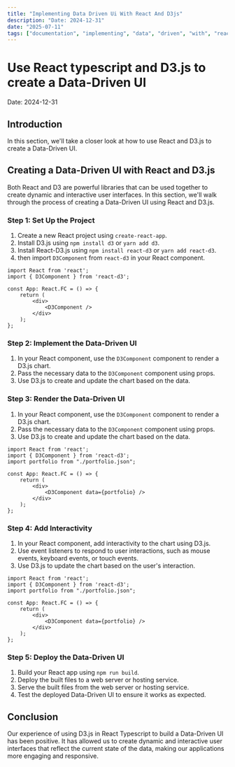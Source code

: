 ```yaml
---
title: "Implementing Data Driven Ui With React And D3js"
description: "Date: 2024-12-31"
date: "2025-07-11"
tags: ["documentation", "implementing", "data", "driven", "with", "react", "and", "d3js", "typescript", "component"]
---
```


# Use React typescript and D3.js to create a Data-Driven UI

Date: 2024-12-31

## Introduction

In this section, we'll take a closer look at how to use React and D3.js to create a Data-Driven UI.

## Creating a Data-Driven UI with React and D3.js
Both React and D3 are powerful libraries that can be used together to create dynamic and interactive user interfaces. In this section, we'll walk through the process of creating a Data-Driven UI using React and D3.js.

### Step 1: Set Up the Project

1. Create a new React project using `create-react-app`.
2. Install D3.js using `npm install d3` or `yarn add d3`.
3. Install React-D3.js using `npm install react-d3` or `yarn add react-d3`.
4. then import `D3Component` from `react-d3` in your React component.

```tsx
import React from 'react';
import { D3Component } from 'react-d3';

const App: React.FC = () => {
    return (
        <div>
            <D3Component />
        </div>
    );
};
```

### Step 2: Implement the Data-Driven UI

1. In your React component, use the `D3Component` component to render a D3.js chart.
2. Pass the necessary data to the `D3Component` component using props.
3. Use D3.js to create and update the chart based on the data.

### Step 3: Render the Data-Driven UI

1. In your React component, use the `D3Component` component to render a D3.js chart.
2. Pass the necessary data to the `D3Component` component using props.
3. Use D3.js to create and update the chart based on the data.

```tsx
import React from 'react';
import { D3Component } from 'react-d3';
import portfolio from "./portfolio.json";

const App: React.FC = () => {
    return (
        <div>
            <D3Component data={portfolio} />
        </div>
    );
};
```

### Step 4: Add Interactivity

1. In your React component, add interactivity to the chart using D3.js.
2. Use event listeners to respond to user interactions, such as mouse events, keyboard events, or touch events.
3. Use D3.js to update the chart based on the user's interaction.

```tsx
import React from 'react';
import { D3Component } from 'react-d3';
import portfolio from "./portfolio.json";

const App: React.FC = () => {
    return (
        <div>
            <D3Component data={portfolio} />
        </div>
    );
};
```

### Step 5: Deploy the Data-Driven UI

1. Build your React app using `npm run build`.
2. Deploy the built files to a web server or hosting service.
3. Serve the built files from the web server or hosting service.
4. Test the deployed Data-Driven UI to ensure it works as expected.

## Conclusion

Our experience of using D3.js in React Typescript to build a Data-Driven UI has been positive. It has allowed us to create dynamic and interactive user interfaces that reflect the current state of the data, making our applications more engaging and responsive.





